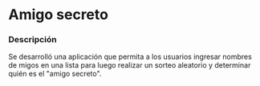 <h1>Amigo secreto </h1>

<h3>Descripción</h3>

Se desarrolló una aplicación que permita a los usuarios ingresar nombres de migos en una lista para luego realizar un sorteo aleatorio y determinar quién es el "amigo secreto".

